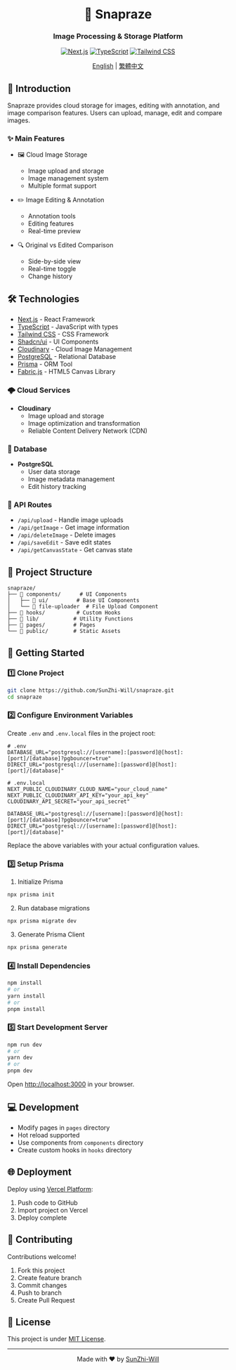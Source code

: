<div align="center">

# 🚀 Snapraze

### Image Processing & Storage Platform

[![Next.js](https://img.shields.io/badge/Next.js-13.0-black?style=for-the-badge&logo=next.js)](https://nextjs.org)
[![TypeScript](https://img.shields.io/badge/TypeScript-5.0-blue?style=for-the-badge&logo=typescript)](https://www.typescriptlang.org)
[![Tailwind CSS](https://img.shields.io/badge/Tailwind-3.0-38B2AC?style=for-the-badge&logo=tailwind-css)](https://tailwindcss.com)

[English](README.en.md) | [繁體中文](README.md)

</div>

## 📖 Introduction

Snapraze provides cloud storage for images, editing with annotation, and image comparison features. Users can upload, manage, edit and compare images.

### ✨ Main Features

- 🖼️ Cloud Image Storage
  - Image upload and storage
  - Image management system
  - Multiple format support

- ✏️ Image Editing & Annotation
  - Annotation tools
  - Editing features
  - Real-time preview

- 🔍 Original vs Edited Comparison
  - Side-by-side view
  - Real-time toggle
  - Change history

## 🛠️ Technologies

- [Next.js](https://nextjs.org) - React Framework
- [TypeScript](https://www.typescriptlang.org) - JavaScript with types
- [Tailwind CSS](https://tailwindcss.com) - CSS Framework
- [Shadcn/ui](https://ui.shadcn.com) - UI Components
- [Cloudinary](https://cloudinary.com) - Cloud Image Management
- [PostgreSQL](https://www.postgresql.org) - Relational Database
- [Prisma](https://www.prisma.io) - ORM Tool
- [Fabric.js](http://fabricjs.com) - HTML5 Canvas Library

### 🌩️ Cloud Services

- **Cloudinary**
  - Image upload and storage
  - Image optimization and transformation
  - Reliable Content Delivery Network (CDN)

### 💾 Database

- **PostgreSQL**
  - User data storage
  - Image metadata management
  - Edit history tracking

### 🔐 API Routes

- `/api/upload` - Handle image uploads
- `/api/getImage` - Get image information
- `/api/deleteImage` - Delete images
- `/api/saveEdit` - Save edit states
- `/api/getCanvasState` - Get canvas state

## 📁 Project Structure

```
snapraze/
├── 📂 components/      # UI Components
│   ├── 📂 ui/         # Base UI Components
│   └── 📄 file-uploader  # File Upload Component
├── 📂 hooks/          # Custom Hooks
├── 📂 lib/           # Utility Functions
├── 📂 pages/         # Pages
└── 📂 public/        # Static Assets
```

## 🚀 Getting Started

### 1️⃣ Clone Project

```bash
git clone https://github.com/SunZhi-Will/snapraze.git
cd snapraze
```

### 2️⃣ Configure Environment Variables

Create `.env` and `.env.local` files in the project root:

```env
# .env
DATABASE_URL="postgresql://[username]:[password]@[host]:[port]/[database]?pgbouncer=true"
DIRECT_URL="postgresql://[username]:[password]@[host]:[port]/[database]"
```

```env
# .env.local
NEXT_PUBLIC_CLOUDINARY_CLOUD_NAME="your_cloud_name"
NEXT_PUBLIC_CLOUDINARY_API_KEY="your_api_key"
CLOUDINARY_API_SECRET="your_api_secret"

DATABASE_URL="postgresql://[username]:[password]@[host]:[port]/[database]?pgbouncer=true"
DIRECT_URL="postgresql://[username]:[password]@[host]:[port]/[database]"
```

Replace the above variables with your actual configuration values.

### 3️⃣ Setup Prisma

1. Initialize Prisma
```bash
npx prisma init
```

2. Run database migrations
```bash
npx prisma migrate dev
```

3. Generate Prisma Client
```bash
npx prisma generate
```

### 4️⃣ Install Dependencies

```bash
npm install
# or
yarn install
# or
pnpm install
```

### 5️⃣ Start Development Server

```bash
npm run dev
# or
yarn dev
# or
pnpm dev
```

Open [http://localhost:3000](http://localhost:3000) in your browser.

## 💻 Development

- Modify pages in `pages` directory
- Hot reload supported
- Use components from `components` directory
- Create custom hooks in `hooks` directory

## 🌐 Deployment

Deploy using [Vercel Platform](https://vercel.com/new):

1. Push code to GitHub
2. Import project on Vercel
3. Deploy complete

## 🤝 Contributing

Contributions welcome!

1. Fork this project
2. Create feature branch
3. Commit changes
4. Push to branch
5. Create Pull Request

## 📄 License

This project is under [MIT License](LICENSE).

---

<div align="center">

Made with ❤️ by [SunZhi-Will](https://github.com/SunZhi-Will)

</div> 